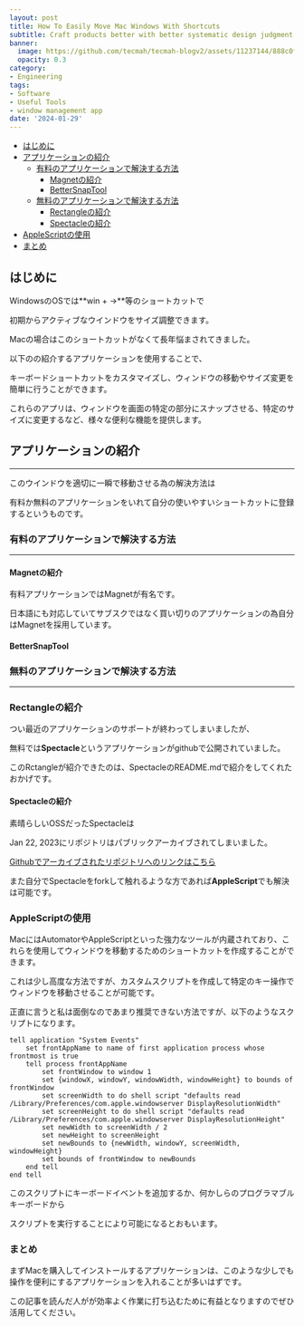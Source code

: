 ```yaml
---
layout: post
title: How To Easily Move Mac Windows With Shortcuts
subtitle: Craft products better with better systematic design judgment
banner:
  image: https://github.com/tecmah/tecmah-blogv2/assets/11237144/888c0f7d-d7a4-4367-b728-6c66f182a5ad
  opacity: 0.3
category:
- Engineering
tags:
- Software
- Useful Tools
- window management app
date: '2024-01-29'
---
```

- [はじめに](#はじめに)
- [アプリケーションの紹介](#アプリケーションの紹介)
  - [有料のアプリケーションで解決する方法](#有料のアプリケーションで解決する方法)
    - [Magnetの紹介](#magnetの紹介)
    - [BetterSnapTool](#bettersnaptool)
  - [無料のアプリケーションで解決する方法](#無料のアプリケーションで解決する方法)
    - [Rectangleの紹介](#rectangleの紹介)
    - [Spectacleの紹介](#spectacleの紹介)
- [AppleScriptの使用](#applescriptの使用)
- [まとめ](#まとめ)

## はじめに

WindowsのOSでは**win + →**等のショートカットで

初期からアクティブなウインドウをサイズ調整できます。

Macの場合はこのショートカットがなくて長年悩まされてきました。

以下のの紹介するアプリケーションを使用することで、

キーボードショートカットをカスタマイズし、ウィンドウの移動やサイズ変更を簡単に行うことができます。

これらのアプリは、ウィンドウを画面の特定の部分にスナップさせる、特定のサイズに変更するなど、様々な便利な機能を提供します。

## アプリケーションの紹介

---

このウインドウを適切に一瞬で移動させる為の解決方法は

有料か無料のアプリケーションをいれて自分の使いやすいショートカットに登録するというものです。

### 有料のアプリケーションで解決する方法

---

#### Magnetの紹介

有料アプリケーションではMagnetが有名です。

日本語にも対応していてサブスクではなく買い切りのアプリケーションの為自分はMagnetを採用しています。

#### BetterSnapTool

### 無料のアプリケーションで解決する方法

---

### Rectangleの紹介





つい最近のアプリケーションのサポートが終わってしまいましたが、

無料では**Spectacle**というアプリケーションがgithubで公開されていました。

このRctangleが紹介できたのは、SpectacleのREADME.mdで紹介をしてくれたおかげです。

#### Spectacleの紹介

素晴らしいOSSだったSpectacleは

Jan 22, 2023にリポジトリはパブリックアーカイブされてしまいました。

[Githubでアーカイブされたリポジトリへのリンクはこちら](https://github.com/eczarny/spectacle)



また自分でSpectacleをforkして触れるような方であれば**AppleScript**でも解決は可能です。

### AppleScriptの使用

MacにはAutomatorやAppleScriptといった強力なツールが内蔵されており、これらを使用してウィンドウを移動するためのショートカットを作成することができます。

これは少し高度な方法ですが、カスタムスクリプトを作成して特定のキー操作でウィンドウを移動させることが可能です。

正直に言うと私は面倒なのであまり推奨できない方法ですが、以下のようなスクリプトになります。

```:AppleScript
tell application "System Events"
    set frontAppName to name of first application process whose frontmost is true
    tell process frontAppName
        set frontWindow to window 1
        set {windowX, windowY, windowWidth, windowHeight} to bounds of frontWindow
        set screenWidth to do shell script "defaults read /Library/Preferences/com.apple.windowserver DisplayResolutionWidth"
        set screenHeight to do shell script "defaults read /Library/Preferences/com.apple.windowserver DisplayResolutionHeight"
        set newWidth to screenWidth / 2
        set newHeight to screenHeight
        set newBounds to {newWidth, windowY, screenWidth, windowHeight}
        set bounds of frontWindow to newBounds
    end tell
end tell

```

このスクリプトにキーボードイベントを追加するか、何かしらのプログラマブルキーボードから

スクリプトを実行することにより可能になるとおもいます。

### まとめ

まずMacを購入してインストールするアプリケーションは、このような少しでも操作を便利にするアプリケーションを入れることが多いはずです。

この記事を読んだ人がが効率よく作業に打ち込むために有益となりますのでぜひ活用してください。
